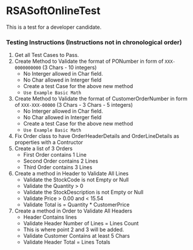 # RSASoftOnlineTest
 
This is a test for a developer candidate.

### Testing Instructions (Instructions not in chronological order)
1. Get all Test Cases to Pass.
2. Create Method to Validate the format of PONumber in form of `XXX-0000000000` (3 Chars - 10 integers)
	* No Interger allowed in Char field. 
	* No Char allowed in Interger field
	* Create a test Case for the above new method
	* `Use Example Basic Math`
3. Create Method to Validate the format of CustomerOrderNumber in form of `XXX-XXX-00000` (3 Chars - 3 Chars - 5 integers)
	* No Interger allowed in Char field. 
	* No Char allowed in Interger field
	* Create a test Case for the above new method
	* `Use Example Basic Math`
4. Fix Order class to have OrderHeaderDetails and OrderLineDetails as properties with a Contructor
5. Create a list of 3 Orders
	* First Order contains 1 Line
	* Second Order contains 2 Lines
	* Third Order contains 3 Lines
6. Create a method in Header to Validate All Lines
	* Validate the StockCode is not Empty or Null
	* Validate the Quantity > 0
	* Validate the StockDescription is not Empty or Null
	* Validate Price > 0.00 and < 15.54
	* Validate Total is = Quantity * CustomerPrice
7. Create a method in Order to Validate All Headers
	* Header Contains lines
	* Validate Header Number of Lines = Lines Count
	* This is where point 2 and 3 will be added.
	* Validate Customer Contains at least 5 Chars
	* Validate Header Total = Lines Totals
